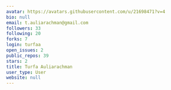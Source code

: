 ```yaml
---
avatar: https://avatars.githubusercontent.com/u/21698471?v=4
bio: null
email: t.auliarachman@gmail.com
followers: 33
following: 20
forks: 7
login: turfaa
open_issues: 2
public_repos: 39
stars: 2
title: Turfa Auliarachman
user_type: User
website: null
---
```

